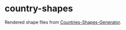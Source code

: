 # country-shapes
Rendered shape files from [Countries-Shapes-Generator](https://github.com/regorxxx/countries-shapes-generator).
